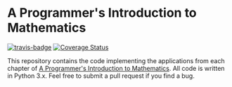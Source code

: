 # A Programmer's Introduction to Mathematics

[![travis-badge](https://travis-ci.org/j2kun/programmers-introduction-to-mathematics.svg?branch=master)](https://travis-ci.org/j2kun/programmers-introduction-to-mathematics) [![Coverage Status](https://coveralls.io/repos/github/j2kun/programmers-introduction-to-mathematics/badge.svg)](https://coveralls.io/github/j2kun/programmers-introduction-to-mathematics)

This repository contains the code implementing the applications from each
chapter of [A Programmer's Introduction to Mathematics](https://pimbook.org).
All code is written in Python 3.x. Feel free to submit a pull request if you
find a bug.
